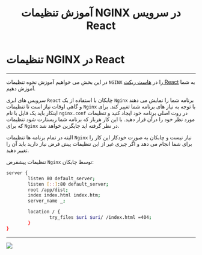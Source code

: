 ﻿---
title: "آموزش تنظیمات NGINX در سرویس React"
sidebar_label: "تنظیمات NGINX"
description: "در این بخش می خواهیم آموزش نحوه تنظیمات `NGINX` را در هاست ریکت React به شما آموزش دهیم."
---

# تنظیمات NGINX در React
---

در این بخش می خواهیم آموزش نحوه تنظیمات `NGINX` را در [هاست ریکت React](https://chabokan.net/cloud-hosting/react/) به شما آموزش دهیم.

سرویس های ابری `React` چابکان با استفاده از یک `Nginx` برنامه شما را نمایش می دهند و گاهی اوقات نیاز است تا تنظیمات `Nginx` با توجه به نیاز های برنامه شما تغییر کند. برای اینکار باید یک فایل با نام `nginx.conf` در روت اصلی برنامه خود ایجاد کنید و تنظیمات مورد نظر خود را درآن قرار دهید. با این کار هربار که برنامه شما ریستارت شود تنظیمات که برای `Nginx` در نظر گرفته اید جایگزین خواهد شد.

البته در تمام برنامه ها تنظیمات `Nginx` نیاز نیست و چابکان به صورت خودکار این کار را برای شما انجام می دهد و اگر چیزی غیر از این تنظیمات پیش فرض نیاز دارید باید آن را تغییر دهید.

تنظیمات پیشفرض `Nginx` توسط چابکان:

```bash
server {
        listen 80 default_server;
        listen [::]:80 default_server;
        root /app/dist;
        index index.html index.htm;
        server_name _;

        location / {
                try_files $uri $uri/ /index.html =404;
        }
}
```

---
<a href="https://hub.chabokan.net/fa/services/create/react" ><img src="https://s1.chabokan.net/docs/images/react-banner.png" /></a>
